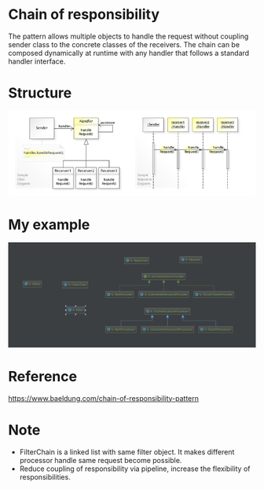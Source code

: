 # Chain of responsibility
The pattern allows multiple objects to handle the request without coupling sender class to the concrete classes of the receivers. 
The chain can be composed dynamically at runtime with any handler that follows a standard handler interface.

# Structure
![](src/main/resources/chain-of-responsibility.jpg)

# My example
![](src/main/resources/my-example.png)

# Reference
<https://www.baeldung.com/chain-of-responsibility-pattern>

# Note
- FilterChain is a linked list with same filter object. It makes different processor handle same request become possible.
- Reduce coupling of responsibility via pipeline, increase the flexibility of responsibilities.